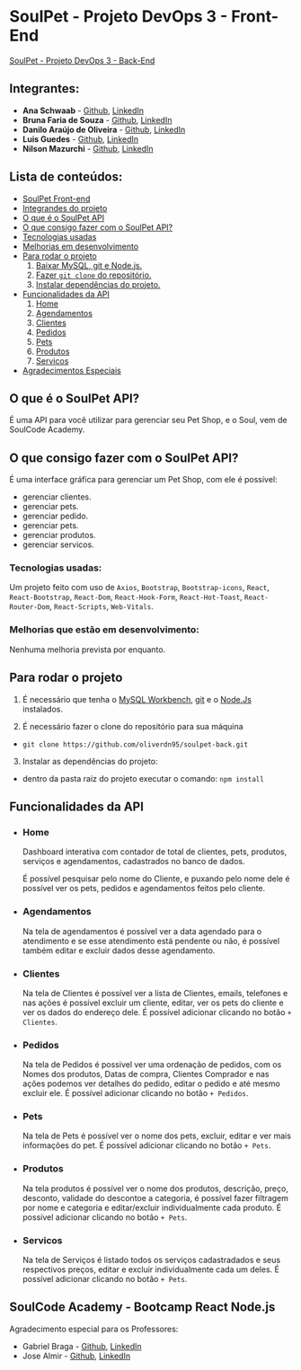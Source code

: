 # SoulPet - Projeto DevOps 3 - Front-End

[SoulPet - Projeto DevOps 3 - Back-End](https://github.com/oliverdn95/soulpet-back)


## Integrantes:

- **Ana Schwaab** - [Github](https://github.com/anaschwaab), [LinkedIn](https://www.linkedin.com/in/ana-schwaab/)
- **Bruna Faria de Souza** - [Github](https://github.com/Brunafariia), [LinkedIn](https://www.linkedin.com/in/bruna-faria-de-souza-7b31a019b/)
- **Danilo Araújo de Oliveira** - [Github](https://github.com/oliverdn95), [LinkedIn](https://www.linkedin.com/in/oliverdn95/)
- **Luis Guedes** - [Github](https://github.com/luisgued3s), [LinkedIn](https://www.linkedin.com/in/guedes-luis/)
- **Nilson Mazurchi** - [Github](https://github.com/nilsonmazurchi), [LinkedIn](https://www.linkedin.com/in/nilson-mazurchi/)

## Lista de conteúdos:
- [SoulPet Front-end](#soulpet---projeto-devops-3---front-end)
- [Integrandes do projeto](#integrantes)
- [O que é o SoulPet API](#o-que-é-o-soulpet-api)
- [O que consigo fazer com o SoulPet API?](#o-que-consigo-fazer-com-o-soulpet-api)
- [Tecnologias usadas](#tecnologias-usadas)
- [Melhorias em desenvolvimento](#melhorias-que-estão-em-desenvolvimento)
- [Para rodar o projeto](#para-rodar-o-projeto)
  1. [Baixar MySQL, git e Node.js.](#para-rodar-o-projeto)
  2. [Fazer `git clone` do repositório.](#para-rodar-o-projeto)
  3. [Instalar dependências do projeto.](#para-rodar-o-projeto)
- [Funcionalidades da API](#funcionalidades-da-api)
  1. [Home](#home)
  2. [Agendamentos](#agendamentos)
  3. [Clientes](#clientes)
  4. [Pedidos](#pedidos)
  5. [Pets](#pets)
  6. [Produtos](#produtos)
  7. [Servicos](#servicos)
- [Agradecimentos Especiais](#soulcode-academy---bootcamp-react-nodejs)

## O que é o SoulPet API?
É uma API para você utilizar para gerenciar seu Pet Shop, e o Soul, vem de SoulCode Academy.

## O que consigo fazer com o SoulPet API?
É uma interface gráfica para gerenciar um Pet Shop, com ele é possível:
- gerenciar clientes.
- gerenciar pets.
- gerenciar pedido.
- gerenciar pets.
- gerenciar produtos.
- gerenciar servicos.

### Tecnologias usadas:
Um projeto feito com uso de `Axios`, `Bootstrap`, `Bootstrap-icons`, `React`, `React-Bootstrap`, `React-Dom`, `React-Hook-Form`, `React-Hot-Toast`, `React-Router-Dom`, `React-Scripts`, `Web-Vitals`.

### Melhorias que estão em desenvolvimento:
  Nenhuma melhoria prevista por enquanto.
  <!-- TODO -->


## Para rodar o projeto
1. É necessário que tenha o [MySQL Workbench](https://www.mysql.com/products/workbench/), [git](https://git-scm.com/book/pt-br/v2/Come%C3%A7ando-Instalando-o-Git) e o [Node.Js](https://nodejs.org/en/download) instalados.

2. É necessário fazer o clone do repositório para sua máquina 
- ```git clone https://github.com/oliverdn95/soulpet-back.git```

3. Instalar as dependências do projeto: 
- dentro da pasta raiz do projeto executar o comando: ```npm install```


## Funcionalidades da API

- ### Home
    Dashboard interativa com contador de total de clientes, pets, produtos, serviços e agendamentos, cadastrados no banco de dados.

    É possível pesquisar pelo nome do Cliente, e puxando pelo nome dele é possível ver os pets, pedidos e agendamentos feitos pelo cliente.

- ### Agendamentos
    Na tela de agendamentos é possível ver a data agendado para o atendimento e se esse atendimento está pendente ou não, é possível também editar e excluir dados desse agendamento.

- ### Clientes
    Na tela de Clientes é possível ver a lista de Clientes, emails, telefones e nas ações é possível excluir um cliente, editar, ver os pets do cliente e ver os dados do endereço dele.
    É possível adicionar clicando no botão `+ Clientes`.

- ### Pedidos
    Na tela de Pedidos é possivel ver uma ordenação de pedidos, com os Nomes dos produtos, Datas de compra, Clientes Comprador e nas ações podemos ver detalhes  do pedido, editar o pedido e até mesmo excluir ele.
    É possível adicionar clicando no botão `+ Pedidos`.

- ### Pets
    Na tela de Pets é possível ver o nome dos pets, excluir, editar e ver mais informações do pet.
    É possível adicionar clicando no botão `+ Pets`.

- ### Produtos
    Na tela produtos é possível ver o nome dos produtos, descrição, preço, desconto, validade do descontoe a categoria, é possível fazer filtragem por nome e categoria e editar/excluir individualmente cada produto.
    É possível adicionar clicando no botão `+ Pets`.

- ### Servicos
    Na tela de Serviços é listado todos os serviços cadastradados e seus respectivos preços, editar e excluir individualmente cada um deles.
    É possível adicionar clicando no botão `+ Pets`.


## SoulCode Academy - Bootcamp React Node.js
Agradecimento especial para os Professores:

- Gabriel Braga  - [Github](https://github.com/gabriel-soulcode), [LinkedIn](https://www.linkedin.com/in/f-gabriel-braga/)
- Jose Almir  - [Github](https://github.com/jose-almir), [LinkedIn](https://www.linkedin.com/in/jose-almir/)

